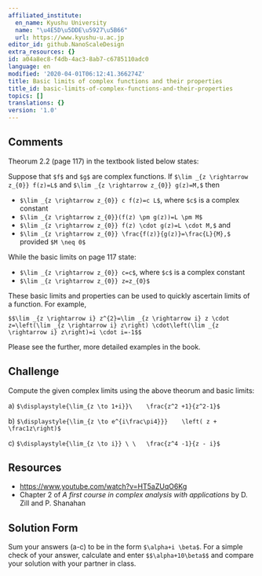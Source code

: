 ```yaml
---
affiliated_institute:
  en_name: Kyushu University
  name: "\u4E5D\u5DDE\u5927\u5B66"
  url: https://www.kyushu-u.ac.jp
editor_id: github.NanoScaleDesign
extra_resources: {}
id: a04a8ec8-f4db-4ac3-8ab7-c6785110adc0
language: en
modified: '2020-04-01T06:12:41.366274Z'
title: Basic limits of complex functions and their properties
title_id: basic-limits-of-complex-functions-and-their-properties
topics: []
translations: {}
version: '1.0'
---
```


## Comments

Theorum 2.2 (page 117) in the textbook listed below states:

Suppose that `$f$` and `$g$` are complex functions. If `$\lim _{z \rightarrow z_{0}} f(z)=L$` and `$\lim _{z \rightarrow z_{0}} g(z)=M,$` then
- `$\lim _{z \rightarrow z_{0}} c f(z)=c L$`, where `$c$` is a complex constant
- `$\lim _{z \rightarrow z_{0}}(f(z) \pm g(z))=L \pm M$`
- `$\lim _{z \rightarrow z_{0}} f(z) \cdot g(z)=L \cdot M,$` and
- `$\lim _{z \rightarrow z_{0}} \frac{f(z)}{g(z)}=\frac{L}{M},$` provided `$M \neq 0$`

While the basic limits on page 117 state:

- `$\lim _{z \rightarrow z_{0}} c=c$`, where `$c$` is a complex constant
- `$\lim _{z \rightarrow z_{0}} z=z_{0}$`

These basic limits and properties can be used to quickly ascertain limits of a function. For example,

`$$\lim _{z \rightarrow i} z^{2}=\lim _{z \rightarrow i} z \cdot z=\left(\lim _{z \rightarrow i} z\right) \cdot\left(\lim _{z \rightarrow i} z\right)=i \cdot i=-1$$`

Please see the further, more detailed examples in the book.


## Challenge
Compute the given complex limits using the above theorum and basic limits:

a) `$\displaystyle{\lim_{z \to 1+i}}\    \frac{z^2 +1}{z^2-1}$`
    
b) `$\displaystyle{\lim_{z \to e^{i\frac\pi4}}}    \left( z + \frac1z\right)$`
    
c) `$\displaystyle{\lim_{z \to i}} \ \   \frac{z^4 -1}{z - i}$`



## Resources
- https://www.youtube.com/watch?v=HT5aZUqO6Kg
- Chapter 2 of *A first course in complex analysis with applications* by D. Zill and P. Shanahan


## Solution Form
Sum your answers (a-c) to be in the form `$\alpha+i \beta$`.
For a simple check of your answer, calculate and enter `$$\alpha+10\beta$$`
and compare your solution with your partner in class.
